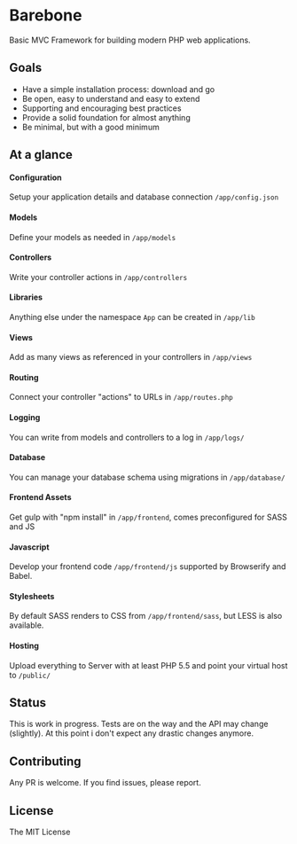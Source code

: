 # Barebone

Basic MVC Framework for building modern PHP web applications.

## Goals

- Have a simple installation process: download and go
- Be open, easy to understand and easy to extend
- Supporting and encouraging best practices
- Provide a solid foundation for almost anything
- Be minimal, but with a good minimum

## At a glance

#### Configuration

Setup your application details and database connection `/app/config.json`

#### Models

Define your models as needed in `/app/models`

#### Controllers

Write your controller actions in `/app/controllers`

#### Libraries

Anything else under the namespace `App` can be created in `/app/lib`

#### Views

Add as many views as referenced in your controllers in `/app/views`

#### Routing

Connect your controller "actions" to URLs in `/app/routes.php`

#### Logging

You can write from models and controllers to a log in `/app/logs/`

#### Database

You can manage your database schema using migrations in `/app/database/`

#### Frontend Assets

Get gulp with "npm install" in `/app/frontend`, comes preconfigured for SASS and JS

#### Javascript

Develop your frontend code `/app/frontend/js` supported by Browserify and Babel. 

#### Stylesheets

By default SASS renders to CSS from `/app/frontend/sass`, but LESS is also available.

#### Hosting

Upload everything to Server with at least PHP 5.5 and point your virtual host to `/public/`

## Status

This is work in progress. Tests are on the way and the API may change (slightly).
At this point i don't expect any drastic changes anymore.

## Contributing

Any PR is welcome. If you find issues, please report.

## License 

The MIT License

